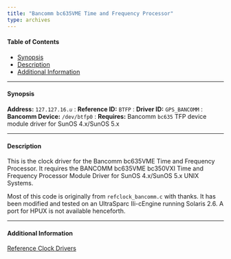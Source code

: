 ```yaml
---
title: "Bancomm bc635VME Time and Frequency Processor"
type: archives
---
```


#### Table of Contents

*   [Synopsis](/documentation/drivers/driver16/#synopsis)
*   [Description](/documentation/drivers/driver16/#description)
*   [Additional Information](/documentation/drivers/driver16/#additional-information)

* * *

#### Synopsis

**Address:** <code>127.127.16._u_</code>
: **Reference ID:** `BTFP`
: **Driver ID:** `GPS_BANCOMM`
: **Bancomm Device:** `/dev/btfp0`
: **Requires:** Bancomm `bc635` TFP device module driver for SunOS 4.x/SunOS 5.x

* * *

#### Description

This is the clock driver for the Bancomm bc635VME Time and Frequency Processor. It requires the BANCOMM bc635VME bc350VXI Time and Frequency Processor Module Driver for SunOS 4.x/SunOS 5.x UNIX Systems.

Most of this code is originally from `refclock_bancomm.c` with thanks. It has been modified and tested on an UltraSparc IIi-cEngine running Solaris 2.6. A port for HPUX is not available henceforth.

* * *

#### Additional Information

[Reference Clock Drivers](/documentation/4.2.8-series/refclock/)

